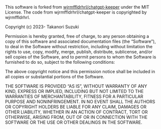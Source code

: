 This software is forked from [wjrmffldrhrl/chatgpt-keeper](https://github.com/wjrmffldrhrl/chatgpt-keeper) under the MIT License.
The code from wjrmffldrhrl/chatgpt-keeper is copyrighted by wjrmffldrhrl.

Copyright (c) 2023- Takanori Suzuki

Permission is hereby granted, free of charge, to any person obtaining a copy of this software and associated documentation files (the “Software”), to deal in the Software without restriction, including without limitation the rights to use, copy, modify, merge, publish, distribute, sublicense, and/or sell copies of the Software, and to permit persons to whom the Software is furnished to do so, subject to the following conditions:

The above copyright notice and this permission notice shall be included in all copies or substantial portions of the Software.

THE SOFTWARE IS PROVIDED “AS IS”, WITHOUT WARRANTY OF ANY KIND, EXPRESS OR IMPLIED, INCLUDING BUT NOT LIMITED TO THE WARRANTIES OF MERCHANTABILITY, FITNESS FOR A PARTICULAR PURPOSE AND NONINFRINGEMENT. IN NO EVENT SHALL THE AUTHORS OR COPYRIGHT HOLDERS BE LIABLE FOR ANY CLAIM, DAMAGES OR OTHER LIABILITY, WHETHER IN AN ACTION OF CONTRACT, TORT OR OTHERWISE, ARISING FROM, OUT OF OR IN CONNECTION WITH THE SOFTWARE OR THE USE OR OTHER DEALINGS IN THE SOFTWARE.
